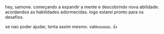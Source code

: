 
hey, samone. 
 começando a expandir a mente e descobrindo nova abilidade.
 acordandos as habilidades adormecidas. logo estarei pronto para os desafios.

 se nao poder ajudar, tenta assim mesmo. valeuuuuu. 
👍
